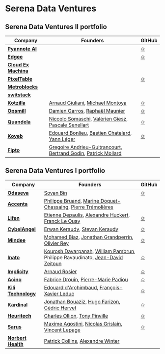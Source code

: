 # Serena Data Ventures

## Serena Data Ventures II portfolio

| Company | Founders | GitHub |
|----------|---------|--------|
| [**Pyannote AI**](https://pyannote.ai/) | | [✩](https://github.com/pyannote/pyannote-audio) |
| [**Edgee**](https://www.edgee.cloud/) | | [✩](https://github.com/edgee-cloud/edgee) |
| [**Cloud Ex Machina**](https://www.cloudexmachina.io/) | | |
| [**PixelTable**](https://pixeltable.com/) | | [✩](https://github.com/pixeltable/pixeltable) |
| [**Metroblocks**](https://www.metrobloks.com/) | | |
| [**switstack**](https://www.switstack.io/) | | |
| [**Kotzilla**](https://kotzilla.io/)        | [Arnaud Giuliani](https://www.linkedin.com/in/arnaud-giuliani-0b2b73b/), [Michael Montoya](https://www.linkedin.com/in/montoyamichael/)   | [✩](https://github.com/InsertKoinIO/koin)    |
| [**Opsmill**](https://www.opsmill.com/)        | [Damien Garros](https://www.linkedin.com/in/damiengarros/), [Raphaël Maunier](https://www.linkedin.com/in/rmaunier/)   | [✩](https://github.com/opsmill)    |
| [**Quandela**](https://www.quandela.com/)        | [Niccolo Somaschi](https://www.linkedin.com/in/niccolo-somaschi-a3689598/), [Valérien Giesz](https://www.linkedin.com/in/valerian-giesz-119517105/), [Pascale Senellart](https://www.linkedin.com/in/pascale-senellart-4b784088/)     | [✩](https://github.com/Quandela)    |
| [**Koyeb**](https://www.koyeb.com/)      | [Edouard Bonlieu](https://www.linkedin.com/in/ebonlieu/), [Bastien Chatelard](https://www.linkedin.com/in/bastienchatelard/), [Yann Léger](https://www.linkedin.com/in/yannleger/)    | [✩](https://github.com/koyeb)    |
| [**Fipto**](https://fr.fipto.com/)       | [Gregoire Andrieu-Guitrancourt](https://www.linkedin.com/in/gregoire-andrieu-guitrancourt/), [Bertrand Godin](https://www.linkedin.com/in/bertrandgodin/), [Patrick Mollard](https://www.linkedin.com/in/patrick-mollard-703a881/)    |     |

## Serena Data Ventures I portfolio

| Company | Founders | GitHub |
|----------|---------|--------|
| [**Odaseva**](https://www.odaseva.com/)       | [Sovan Bin](http://linkedin.com/in/sovanbin)     | [✩](https://github.com/odaseva)    |
| [**Accenta**](https://www.accenta.ai/)      | [Philippe Bruand](https://www.linkedin.com/in/philippebruand/), [Marine Doquet-Chassaing](https://www.linkedin.com/in/marine-doquet-chassaing/), [Pierre Trémolières](https://www.linkedin.com/in/pierretremolieres/)     |     |
| [**Lifen**](https://www.lifen.fr/)      | [Etienne Depaulis](http://linkedin.com/in/etiennedepaulis), [Alexandre Huckert](http://linkedin.com/in/alexhuckert), [Franck Le Ouay](http://linkedin.com/in/franckl)    | [✩](https://github.com/honestica)    |
| [**CybelAngel**](https://cybelangel.com/)      | [Erwan Keraudy](https://www.linkedin.com/in/erwankeraudy/), [Stevan Keraudy](https://www.linkedin.com/in/skeraudy/)    | [✩](https://github.com/CybelAngel)    |
| [**Mindee**](https://mindee.com/)      | [Mohamed Biaz](http://linkedin.com/in/mohamed-biaz-8268597a), [Jonathan Grandperrin](http://linkedin.com/in/jonathan-grandperrin-47014563), [Olivier Rey](http://linkedin.com/in/olivier-rey-565756101)    | [✩](https://github.com/mindee)    |
| [**Inato**](https://inato.com/)       | [Kourosh Davarpanah](http://linkedin.com/in/kourosh-davarpanah-1478422a), [William Pambrun](http://linkedin.com/in/williampambrun), Philippe Ravaudinato, [Jean-David Zeitoun](http://linkedin.com/in/jean-david-zeitoun-05679459)     | [✩](https://github.com/inato)    |
| [**Implicity**](https://www.implicity.com/)      | [Arnaud Rosier](https://www.linkedin.com/in/arnaud-rosier-md-94b05410/)     | [✩](https://github.com/implicity-healthcare)    |
| [**Acinq**](https://acinq.co/)      | [Fabrice Drouin](https://www.linkedin.com/in/fabrice-drouin-95ab8012/), [Pierre-Marie Padiou](https://www.linkedin.com/in/pmpadiou/)     | [✩](https://github.com/ACINQ)    |
| [**Kili Technology**](https://kili-technology.com/)      | [Edouard d'Archimbaud](https://www.linkedin.com/in/edouard-d-archimbaud/), [François-Xavier Leduc](https://www.linkedin.com/in/fxleduc/)     | [✩](https://github.com/kili-technology)    |
| [**Kardinal**](https://kardinal.ai/)      | [Jonathan Bouaziz](http://linkedin.com/in/bouazizjonathan), [Hugo Farizon](http://linkedin.com/in/hugo-farizon-b5a380124), [Cédric Hervet](http://linkedin.com/in/c%C3%A9dric-hervet-97b72817)     | [✩](https://github.com/KardinalAI)    |
| [**Heuritech**](https://www.heuritech.com/)      | [Charles Ollion](https://www.linkedin.com/in/charles-ollion/), [Tony Pinville](https://www.linkedin.com/in/pinville/)     | [✩](https://github.com/heuritech)    |
| [**Sarus**](https://www.sarus.tech/)      | [Maxime Agostini](http://linkedin.com/in/maximeago), [Nicolas Grislain](http://linkedin.com/in/nicolas-grislain), [Vincent Lepage](http://linkedin.com/in/vincent-lepage-064ab41)     | [✩](https://github.com/sarus-tech)    |
| [**Norbert Health**](https://www.norberthealth.com/)      | [Patrick Collins](https://www.linkedin.com/in/patrickjcollinsiii/), [Alexandre Winter](https://www.linkedin.com/in/alexandrewinter/)     |     |
